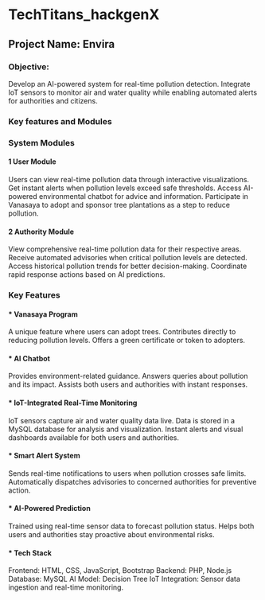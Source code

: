 # TechTitans_hackgenX

## Project Name: Envira 
### Objective:
Develop an AI-powered system for real-time pollution detection. Integrate IoT sensors to monitor air and water quality while enabling automated alerts for authorities and citizens.

### Key features and Modules

### System Modules

#### 1️ User Module
Users can view real-time pollution data through interactive visualizations.
Get instant alerts when pollution levels exceed safe thresholds.
Access AI-powered environmental chatbot for advice and information.
Participate in Vanasaya to adopt and sponsor tree plantations as a step to reduce pollution.

#### 2️ Authority Module
View comprehensive real-time pollution data for their respective areas.
Receive automated advisories when critical pollution levels are detected.
Access historical pollution trends for better decision-making.
Coordinate rapid response actions based on AI predictions.

### Key Features
#### * Vanasaya Program
A unique feature where users can adopt trees.
Contributes directly to reducing pollution levels.
Offers a green certificate or token to adopters.

#### * AI Chatbot
Provides environment-related guidance.
Answers queries about pollution and its impact.
Assists both users and authorities with instant responses.

#### * IoT-Integrated Real-Time Monitoring
IoT sensors capture air and water quality data live.
Data is stored in a MySQL database for analysis and visualization.
Instant alerts and visual dashboards available for both users and authorities.

#### * Smart Alert System
Sends real-time notifications to users when pollution crosses safe limits.
Automatically dispatches advisories to concerned authorities for preventive action.

#### * AI-Powered Prediction
Trained using real-time sensor data to forecast pollution status.
Helps both users and authorities stay proactive about environmental risks.

#### * Tech Stack
Frontend: HTML, CSS, JavaScript, Bootstrap
Backend: PHP, Node.js
Database: MySQL
AI Model: Decision Tree 
IoT Integration: Sensor data ingestion and real-time monitoring.




